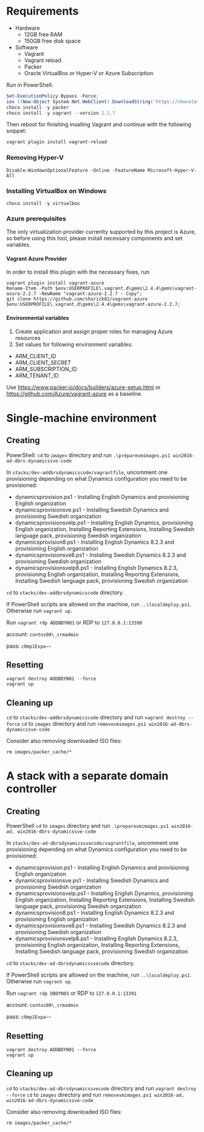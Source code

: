 # Requirements
* Hardware
  * 12GB free RAM
  * 150GB free disk space
* Software
  * Vagrant
  * Vagrant reload
  * Packer
  * Oracle VirtualBox or Hyper-V or Azure Subscription

Run in PowerShell:
```PowerShell
Set-ExecutionPolicy Bypass -Force;
iex ((New-Object System.Net.WebClient).DownloadString('https://chocolatey.org/install.ps1'))
choco install -y packer
choco install -y vagrant --version 2.2.7
```
Then reboot for finishing insalling Vagrant and continue with the following snippet:
```PowerShell
vagrant plugin install vagrant-reload
```

### Removing Hyper-V
```
Disable-WindowsOptionalFeature -Online -FeatureName Microsoft-Hyper-V-All
```

### Installing VirtualBox on Windows
```
choco install -y virtualbox
```

### Azure prerequisites

The only virtualization provider currenlty supported by this project is Azure, so before using this tool, please install necessary components and set variables.

#### Vagrant Azure Provider

In order to install this plugin with the necessary fixes, run

```
vagrant plugin install vagrant-azure
Rename-Item -Path $env:USERPROFILE\.vagrant.d\gems\2.4.4\gems\vagrant-azure-2.2.7 -NewName "vagrant-azure-2.2.7 - Copy";
git clone https://github.com/shurick81/vagrant-azure $env:USERPROFILE\.vagrant.d\gems\2.4.4\gems\vagrant-azure-2.2.7;
```

#### Environmental variables

1. Create application and assign proper roles for managing Azure resources
2. Set values for following environment variables:
* ARM_CLIENT_ID
* ARM_CLIENT_SECRET
* ARM_SUBSCRIPTION_ID
* ARM_TENANT_ID

Use https://www.packer.io/docs/builders/azure-setup.html or https://github.com/Azure/vagrant-azure as a baseline.

# Single-machine environment

## Creating

PowerShell:
`cd` to `images` directory and run `.\preparevmimages.ps1 win2016-ad-dbrs-dynamicssve-code`

In `stacks/dev-addbrsdynamicscode/vagrantfile`, uncomment one provisioning depending on what Dynamics configuration you need to be provisioned:
- dynamicsprovision.ps1 - Installing English Dynamics and provisioning English organization
- dynamicsprovisionsve.ps1 - Installing Swedish Dynamics and provisioning Swedish organization
- dynamicsprovisionsvelp.ps1 - Installing English Dynamics, provisioning English organization, Installing Reporting Extensions, Installing Swedish language pack, provisioning Swedish organization
- dynamicsprovision8.ps1 - Installing English Dynamics 8.2.3 and provisioning English organization
- dynamicsprovisionsve8.ps1 - Installing Swedish Dynamics 8.2.3 and provisioning Swedish organization
- dynamicsprovisionsvelp8.ps1 - Installing English Dynamics 8.2.3, provisioning English organization, Installing Reporting Extensions, Installing Swedish language pack, provisioning Swedish organization

`cd` to `stacks/dev-addbrsdynamicscode` directory.

If PowerShell scripts are allowed on the machine, run `..\localdeploy.ps1`. Otherwise run `vagrant up`.

Run `vagrant rdp ADDBDYN01` or RDP to `127.0.0.1:13390`

account: `contos00\_crmadmin`

pass: `c0mp1Expa~~`

## Resetting

```
vagrant destroy ADDBDYN01 --force
vagrant up
```

## Cleaning up

`cd` to `stacks/dev-addbrsdynamicscode` directory and run `vagrant destroy --force`
`cd` to `images` directory and run `removevmimages.ps1 win2016-ad-dbrs-dynamicssve-code`

Consider also removing downloaded ISO files:

`rm images/packer_cache/*`

# A stack with a separate domain controller

## Creating

PowerShell
`cd` to `images` directory and run `.\preparevmimages.ps1 win2016-ad, win2016-dbrs-dynamicssve-code`

In `stacks/dev-ad-dbrsdynamicssvecode/vagrantfile`, uncomment one provisioning depending on what Dynamics configuration you need to be provisioned:
- dynamicsprovision.ps1 - Installing English Dynamics and provisioning English organization
- dynamicsprovisionsve.ps1 - Installing Swedish Dynamics and provisioning Swedish organization
- dynamicsprovisionsvelp.ps1 - Installing English Dynamics, provisioning English organization, Installing Reporting Extensions, Installing Swedish language pack, provisioning Swedish organization
- dynamicsprovision8.ps1 - Installing English Dynamics 8.2.3 and provisioning English organization
- dynamicsprovisionsve8.ps1 - Installing Swedish Dynamics 8.2.3 and provisioning Swedish organization
- dynamicsprovisionsvelp8.ps1 - Installing English Dynamics 8.2.3, provisioning English organization, Installing Reporting Extensions, Installing Swedish language pack, provisioning Swedish organization

`cd` to `stacks/dev-ad-dbrsdynamicssvecode` directory.

If PowerShell scripts are allowed on the machine, run `..\localdeploy.ps1`. Otherwise run `vagrant up`.

Run `vagrant rdp DBDYN01` or RDP to `127.0.0.1:13391`

account: `contos00\_crmadmin`

pass: `c0mp1Expa~~`

## Resetting

```
vagrant destroy ADDBDYN01 --force
vagrant up
```

## Cleaning up
`cd` to `stacks/dev-ad-dbrsdynamicssvecode` directory and run `vagrant destroy --force`
`cd` to `images` directory and run `removevmimages.ps1 win2016-ad, win2016-ad-dbrs-dynamicssve-code`

Consider also removing downloaded ISO files:

`rm images/packer_cache/*`
